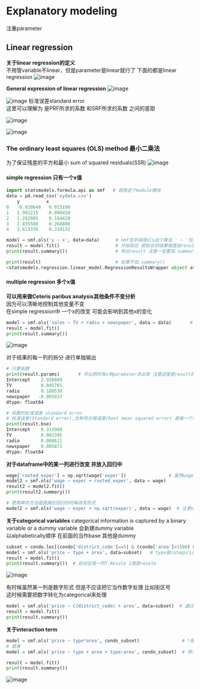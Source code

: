 # Explanatory modeling
注重parameter
## Linear regression
**关于linear regression的定义**  
不用管variable不linear，但是parameter是linear就行了 下面的都是linear regression
![image](https://user-images.githubusercontent.com/105503216/172055899-c08cf177-e727-4f6f-82d0-4bbe82c35396.png)
  
**General expression of linear regression**
  ![image](https://user-images.githubusercontent.com/105503216/172052557-8736f48a-69a6-4628-9dfc-6637d4ac05bf.png)
  
![image](https://user-images.githubusercontent.com/105503216/172053084-3bc65d36-6587-4bd1-aec5-1b339439b2c4.png)
标准误差standard error  
这里可以理解为 是PRF所求的系数 和SRF所求的系数 之间的差距
  
  
![image](https://user-images.githubusercontent.com/105503216/172053098-951b7062-a3b1-489a-bf45-1796f6e82797.png)
  
![image](https://user-images.githubusercontent.com/105503216/172054524-7ce10fe6-5414-484b-ab45-9b5c891a89fa.png)


### The ordinary least squares (OLS) method 最小二乘法
为了保证残差的平方和最小 sum of squared residuals(SSR)
![image](https://user-images.githubusercontent.com/105503216/172053237-d696b6b0-12bb-45cd-ab0d-a57b9d9617c7.png)
#### simple regression 只有一个x值
``` python
import statsmodels.formula.api as smf   # 调用这个module模块
data = pd.read_csv('xydata.csv')
  	y	       x
0	-0.030648	0.015198
1	1.981215	0.098450
2	1.292085	0.164420
3	2.835588	0.268800
4	3.613336	0.310132

model = smf.ols('y ~ x', data=data)      # smf包中调用ols这个算法 ' ~ '包含了x和y变量 data表明用的哪一个数据库
result = model.fit()                     # 开始拟合 把拟合的结果赋值给result
print(result.summary())                  # 导出result 注意一定要加.summary()

print(result)                            # 如果不加.summary()
<statsmodels.regression.linear_model.RegressionResultsWrapper object at 0x000001550CB1BB80>
```
#### multiple regression 多个x值
**可以用来做Ceteris paribus analysis其他条件不变分析**  
因为可以清晰地控制其他变量不变  
在simple regression中 一个x的改变 可能会影响到其他x的变化
``` python
model = smf.ols('sales ~ TV + radio + newspaper', data = data)       # 多个x值用+相连接
result = model.fit()
print(result.summary())
``` 
![image](https://user-images.githubusercontent.com/105503216/172055777-968a3b21-e59d-4b2a-98ab-28cdad8e45aa.png)
  
对于结果的每一列的拆分 进行单独输出
``` python
# 只要系数
print(result.params)       # 可以把所有x地paramster求出来 注意这里是result的固有属性 就像dataframe的index 所以不加()
Intercept    2.938889
TV           0.045765
radio        0.188530
newspaper   -0.001037
dtype: float64

# 系数的标准误差 standard error
# 标准误差(Standard error),也称均方根误差(Root mean squared error) 是每一个观察值和每一个真实值之间的差距
print(result.bse)
Intercept    0.311908
TV           0.001395
radio        0.008611
newspaper    0.005871
dtype: float64
```
**对于dataframe中的某一列进行改变 并放入回归中**
``` python
wage['rooted_exper'] = np.sqrt(wage['exper'])                # 虽然wage['exper']输出的是series 但也可以用numpy包里的function来开方
model2 = smf.ols('wage ~ exper + rooted_exper', data = wage)
result2 = model2.fit()
print(result2.summary())

# 更简单的方法是直接在回归的时候改变形式
model2 = smf.ols('wage ~ exper + np.sqrt(exper)', data = wage)  # 注意np.sqrt后面直接是列明 因为用的data已经写在后面了
```
**关于categorical variables**
categorical information is captured by a binary variable or a dummy variable 会新建dummy variable  
以alphabetically顺序 在前面的当作base 其他是dummy
``` python
subset = condo.loc[(condo['district_code']==5) & (condo['area']<1500) & (condo['remaining_years']<=99)]
model = smf.ols('price ~ type + area', data=subset)   # type是categorical area是numerical
result = model.fit()
print(result.summary())  # 自动生成一列T.Resale 1就是resale
```
![image](https://user-images.githubusercontent.com/105503216/172107107-993a7b43-c2e4-45c0-a9b1-de0aafd33c16.png)
  
有时候虽然某一列是数字形式 但是不应该把它当作数字处理 比如街区号  
这时候需要把数字转化为categorical来处理  
``` python
model = smf.ols('price ~ C(district_code) + area', data=subset)  # 通过function C()来实现转化
result = model.fit()
print(result.summary())
```
**关于interaction term**
``` python
model = smf.ols('price ~ type*area', condo_subset)                # *是直接create3个terms
# 或者
model = smf.ols('price ~ type + area + type:area', condo_subset)  # 用:可以只创造交叉项

result = model.fit()
print(result.summary())
```
![image](https://user-images.githubusercontent.com/105503216/172127509-884e2ba2-f95a-41d8-b68d-7bc61468ff6f.png)
